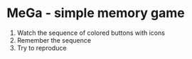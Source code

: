 # MeGa - simple memory game
1. Watch the sequence of colored buttons with icons
2. Remember the sequence
3. Try to reproduce
